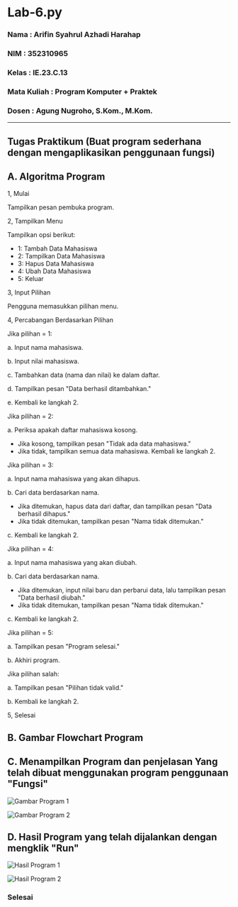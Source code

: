 # Lab-6.py

### Nama : Arifin Syahrul Azhadi Harahap

### NIM : 352310965

### Kelas : IE.23.C.13

### Mata Kuliah : Program Komputer + Praktek

### Dosen : Agung Nugroho, S.Kom., M.Kom.
_________________________________________________________________________________________________________________________________________________________________________________________

## Tugas Praktikum (Buat program sederhana dengan mengaplikasikan penggunaan fungsi)

## A. Algoritma Program

1, Mulai

Tampilkan pesan pembuka program.

2, Tampilkan Menu

Tampilkan opsi berikut:
* 1: Tambah Data Mahasiswa
* 2: Tampilkan Data Mahasiswa
* 3: Hapus Data Mahasiswa
* 4: Ubah Data Mahasiswa
* 5: Keluar
  
3, Input Pilihan

Pengguna memasukkan pilihan menu.

4, Percabangan Berdasarkan Pilihan

Jika pilihan = 1:

a. Input nama mahasiswa.

b. Input nilai mahasiswa.

c. Tambahkan data (nama dan nilai) ke dalam daftar.

d. Tampilkan pesan "Data berhasil ditambahkan."

e. Kembali ke langkah 2.


Jika pilihan = 2:

a. Periksa apakah daftar mahasiswa kosong.
* Jika kosong, tampilkan pesan "Tidak ada data mahasiswa."
* Jika tidak, tampilkan semua data mahasiswa. Kembali ke langkah 2.

Jika pilihan = 3:

a. Input nama mahasiswa yang akan dihapus.

b. Cari data berdasarkan nama.

* Jika ditemukan, hapus data dari daftar, dan tampilkan pesan "Data berhasil dihapus."
* Jika tidak ditemukan, tampilkan pesan "Nama tidak ditemukan."

c. Kembali ke langkah 2.

Jika pilihan = 4:

a. Input nama mahasiswa yang akan diubah.

b. Cari data berdasarkan nama.
* Jika ditemukan, input nilai baru dan perbarui data, lalu tampilkan pesan "Data berhasil diubah."
* Jika tidak ditemukan, tampilkan pesan "Nama tidak ditemukan."

c. Kembali ke langkah 2.

Jika pilihan = 5:

a. Tampilkan pesan "Program selesai."

b. Akhiri program.


Jika pilihan salah:

a. Tampilkan pesan "Pilihan tidak valid."

b. Kembali ke langkah 2.

5, Selesai

## B. Gambar Flowchart Program

## C. Menampilkan Program dan penjelasan Yang telah dibuat menggunakan program penggunaan "Fungsi"

![Gambar Program 1](https://github.com/user-attachments/assets/c8e0311b-d4aa-4d77-8268-df17963329c2)

![Gambar Program 2](https://github.com/user-attachments/assets/d0a67a95-2a74-467c-a0f5-dc2b5f2825b6)

## D. Hasil Program yang telah dijalankan dengan mengklik "Run"

![Hasil Program 1](https://github.com/user-attachments/assets/56d82a3f-f891-4465-8e26-c05467374ebf)

![Hasil Program 2](https://github.com/user-attachments/assets/287e8555-8921-46b1-9e86-6a8c4c41e481)


### Selesai
